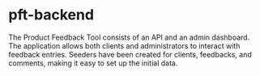 # pft-backend
The Product Feedback Tool consists of an API and an admin dashboard. The application allows both clients and administrators to interact with feedback entries. Seeders have been created for clients, feedbacks, and comments, making it easy to set up the initial data.
